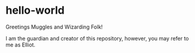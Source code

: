 # hello-world

Greetings Muggles and Wizarding Folk!

I am the guardian and creator of this repository, however, you may refer to me as Elliot.
